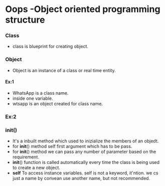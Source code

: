 # __Oops -Object oriented programming structure__
 
### __Class__
* class is blueprint for creating object.
### __Object__
* Object is an instance of a class or real time entity.

#### Ex:1

* WhatsApp is a class name.
* inside one variable.
* wtsapp is an object created for class name.

### Ex:2

###  __init__()
* It's a inbuilt method which used to inizialize the members of an objedt.
* for __init__() method self first argument which has to be pass.
* for __init__() method we can pass any number of parameter based on the requirement.
*  __init__() function is called automatically every time the class is being used to create a new object.
* __self__ To access instance variables. self is not a keyword, it'ntion. we cs just a name by convean use another name, but not recommended.


    
